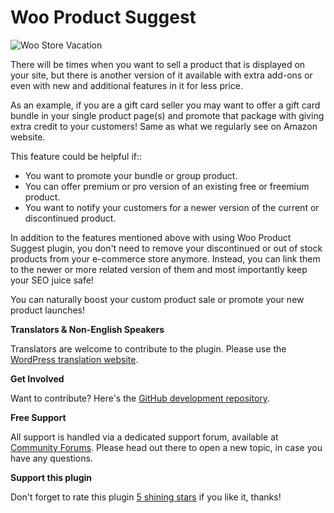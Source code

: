 # Woo Product Suggest

![Woo Store Vacation](https://ps.w.org/woo-product-suggest/assets/banner-1544x500.jpg?rev=1594459)

There will be times when you want to sell a product that is displayed on your site, but there is another version of it available with extra add-ons or even with new and additional features in it for less price.

As an example, if you are a gift card seller you may want to offer a gift card bundle in your single product page(s) and promote that package with giving extra credit to your customers! Same as what we regularly see on Amazon website.

This feature could be helpful if::

* You want to promote your bundle or group product.
* You can offer premium or pro version of an existing free or freemium product.
* You want to notify your customers for a newer version of the current or discontinued product.

In addition to the features mentioned above with using Woo Product Suggest plugin, you don't need to remove your discontinued or out of stock products from your e-commerce store anymore. Instead, you can link them to the newer or more related version of them and most importantly keep your SEO juice safe!

You can naturally boost your custom product sale or promote your new product launches!

**Translators & Non-English Speakers**

Translators are welcome to contribute to the plugin. Please use the [WordPress translation website](https://translate.wordpress.org/projects/wp-plugins/woo-product-suggest "WordPress translation website").

**Get Involved**

Want to contribute? Here's the [GitHub development repository](https://github.com/mahdiyazdani/Woo-Product-Suggest "GitHub development repository").

**Free Support**

All support is handled via a dedicated support forum, available at [Community Forums](https://support.mypreview.one "Community Forums"). Please head out there to open a new topic, in case you have any questions.

**Support this plugin**

Don't forget to rate this plugin [5 shining stars](https://wordpress.org/support/plugin/woo-product-suggest/reviews/ "5 shining stars") if you like it, thanks!
